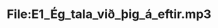 ---
title: File:E1_Ég_tala_við_þig_á_eftir.mp3
recording of: Ég tala við þig á eftir.
reading speed: slow
speaker: E
license: CC0
---
